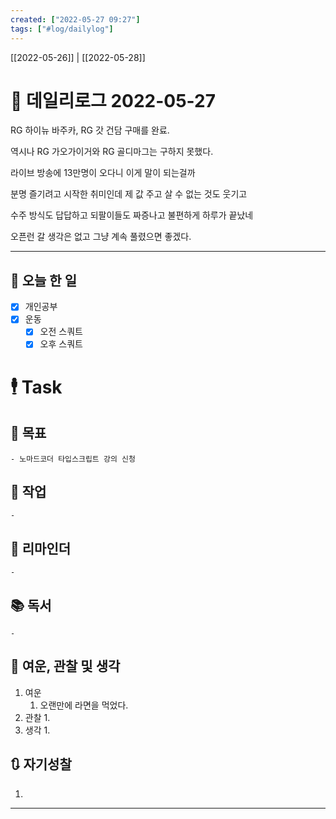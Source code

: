 ```yaml
---
created: ["2022-05-27 09:27"]
tags: ["#log/dailylog"]
---
```


[[2022-05-26]] | [[2022-05-28]]

# 📅 데일리로그  2022-05-27
RG 하이뉴 바주카,  RG 갓 건담 구매를 완료. 

역시나 RG 가오가이거와 RG 골디마그는 구하지 못했다.

라이브 방송에 13만명이 오다니 이게 말이 되는걸까

분명 즐기려고 시작한 취미인데 제 값 주고 살 수 없는 것도 웃기고 

수주 방식도 답답하고 되팔이들도 짜증나고 불편하게 하루가 끝났네

오픈런 갈 생각은 없고 그냥 계속 풀렸으면 좋겠다.

---
## 🔷 오늘 한 일
- [x] 개인공부
- [x] 운동
	- [x] 오전 스쿼트
	- [x] 오후 스쿼트

# 🕴 Task
## 🎯 목표
	- 노마드코더 타입스크립트 강의 신청
## 🚀 작업
	- 
## 📕 리마인더
	- 
## 📚 독서
	- 
##  💬 여운, 관찰 및 생각
1. 여운
	1. 오랜만에 라면을 먹었다.
2. 관찰
	1. 
3. 생각
	1. 
## 🔃 자기성찰
1. 
---


